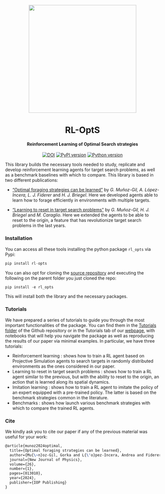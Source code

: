 
<p align="center">
<img width="350" src="https://github.com/gorkamunoz/rl_opts/blob/master/nbs/figs/logo_midjourney_scaled.png?raw=true">
</p>
<h1 align="center">
RL-OptS
</h1>
<h4 align="center">
Reinforcement Learning of Optimal Search strategies
</h4>
<!-- WARNING: THIS FILE WAS AUTOGENERATED! DO NOT EDIT! -->
<p align="center">
<a href="https://zenodo.org/badge/latestdoi/424986383"><img src="https://zenodo.org/badge/424986383.svg" alt="DOI"></a>
<a href="https://badge.fury.io/py/rl_opts"><img src="https://badge.fury.io/py/rl_opts.svg" alt="PyPI version"></a>
<a href="https://badge.fury.io/py/b"><img src="https://img.shields.io/badge/python-3.9-red" alt="Python version"></a>
</p>

This library builds the necessary tools needed to study, replicate and
develop reinforcement learning agents for target search problems, as
well as a benchmark baselines with which to compare. This library is
based in two different publications:

- [“Optimal foraging strategies can be
  learned”](https://arxiv.org/abs/2303.06050) by *G. Muñoz-Gil, A.
  López-Incera, L. J. Fiderer* and *H. J. Briegel*. Here we developed
  agents able to learn how to forage efficiently in environments with
  multiple targets.

- [“Learning to reset in target search
  problems”](https://arxiv.org/abs/2303.06050) by *G. Muñoz-Gil, H. J.
  Briegel* and *M. Caraglio*. Here we extended the agents to be able to
  reset to the origin, a feature that has revolutionize target search
  problems in the last years.

### Installation

You can access all these tools installing the python package `rl_opts`
via Pypi:

``` python
pip install rl-opts
```

You can also opt for cloning the [source
repository](https://github.com/gorkamunoz/rl_opts) and executing the
following on the parent folder you just cloned the repo:

``` python
pip install -e rl_opts
```

This will install both the library and the necessary packages.

### Tutorials

We have prepared a series of tutorials to guide you through the most
important functionalities of the package. You can find them in the
[Tutorials
folder](https://github.com/gorkamunoz/rl_opts/tree/master/nbs/tutorials)
of the Github repository or in the Tutorials tab of our
[webpage](https://gorkamunoz.github.io/rl_opts/), with notebooks that
will help you navigate the package as well as reproducing the results of
our paper via minimal examples. In particular, we have three tutorials:

- <a href="tutorials/tutorial_learning.ipynb" style="text-decoration:none">Reinforcement
  learning </a> : shows how to train a RL agent based on Projective
  Simulation agents to search targets in randomly distributed
  environments as the ones considered in our paper.
- <a href="tutorials/tutorial_reset.ipynb" style="text-decoration:none">Learning
  to reset in target search problems </a> : shows how to train a RL
  agent similar to the previous, but with the ability to reset to the
  origin, an action that is learned along its spatial dynamics.
- <a href="tutorials/tutorial_imitation.ipynb" style="text-decoration:none">Imitation
  learning </a> : shows how to train a RL agent to imitate the policy of
  an expert equipped with a pre-trained policy. The latter is based on
  the benchmark strategies common in the literature.
- <a href="tutorials/tutorial_benchmarks.ipynb" style="text-decoration:none">Benchmarks
  </a> : shows how launch various benchmark strategies with which to
  compare the trained RL agents.

### Cite

We kindly ask you to cite our paper if any of the previous material was
useful for your work:

``` latex
@article{munoz2024optimal,
  title={Optimal foraging strategies can be learned},
  author={Mu{\~n}oz-Gil, Gorka and L{\'o}pez-Incera, Andrea and Fiderer, Lukas J and Briegel, Hans J},
  journal={New Journal of Physics},
  volume={26},
  number={1},
  pages={013010},
  year={2024},
  publisher={IOP Publishing}
}
```
